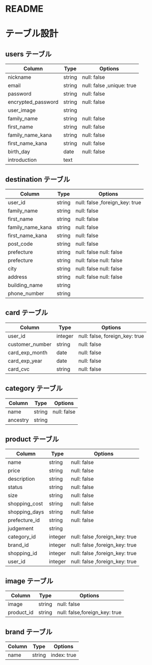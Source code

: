 # README

# テーブル設計

## users テーブル

| Column             | Type   | Options                   |
| ------------------ | ------ | ------------------------- |
| nickname           | string | null: false               |
| email              | string | null: false ,unique: true |
| password           | string | null: false               |
| encrypted_password | string | null: false               |
| user_image         | string |                           |
| family_name        | string | null: false               |
| first_name         | string | null: false               |
| family_name_kana   | string | null: false               |
| first_name_kana    | string | null: false               |  
| birth_day          | date   | null: false               |
| introduction       | text   |                           |

## destination テーブル

| Column             | Type   | Options                        |
| -------------------| ------ | ------------------------------ |
| user_id            | string | null: false ,foreign_key: true |
| family_name        | string | null: false                    |
| first_name         | string | null: false                    |
| family_name_kana   | string | null: false                    |
| first_name_kana    | string | null: false                    |
| post_code          | string | null: false                    |
| prefecture         | string | null: false null: false        |
| prefecture         | string | null: false null: false        |
| city               | string | null: false null: false        |
| address            | string | null: false null: false        |
| building_name      | string |                                |
| phone_number       | string |                                |

## card テーブル

| Column             | Type   | Options                        |
| -------------------| ------ | ------------------------------ |
| user_id            | integer| null: false, foreign_key: true |
| customer_number    | string | null: false                    |
| card_exp_month     | date   | null: false                    |
| card_exp_year      | date   | null: false                    |
| card_cvc           | string | null: false                    |

## category テーブル

| Column  | Type       | Options        |
| ------- | ---------- | ---------------|
| name    | string     | null: false    |
| ancestry| string     |                |

## product テーブル

| Column             | Type   | Options                        |
| -------------------| ------ | ------------------------------ |
| name               | string | null: false                    |
| price              | string | null: false                    |
| description        | string | null: false                    |
| status             | string | null: false                    |
| size               | string | null: false                    |
| shopping_cost      | string | null: false                    |
| shopping_days      | string | null: false                    |
| prefecture_id      | string | null: false                    |
| judgement          | string |                                |
| category_id        | integer| null: false ,foreign_key: true |
| brand_id           | integer| null: false ,foreign_key: true |
| shopping_id        | integer| null: false ,foreign_key: true |                  
| user_id            | integer| null: false ,foreign_key: true |

## image テーブル

| Column             | Type   | Options                        |
| -------------------| ------ | ------------------------------ |
| image              | string | null: false                    |
| product_id         | string | null: false,foreign_key: true  |

## brand テーブル

| Column             | Type   | Options                        |
| -------------------| ------ | ------------------------------ |
| name               | string | index: true                    |